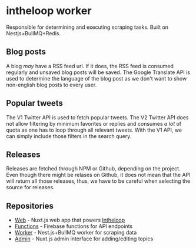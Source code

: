 # intheloop worker

Responsible for determining and executing scraping tasks. Built on Nestjs+BullMQ+Redis.

## Blog posts

A blog *may* have a RSS feed url.
If it does, the RSS feed is consumed regularly and unsaved blog posts will be saved.
The Google Translate API is used to determine the language of the blog post as we don't want to show non-english blog posts to every user.

## Popular tweets

The V1 Twitter API is used to fetch popular tweets.
The V2 Twitter API does not allow filtering by minimum favorites or replies and consumes *a lot* of quota as one has to loop through all relevant tweets.
With the V1 API, we can simply include those filters in the search query.

## Releases

Releases are fetched through NPM or Github, depending on the project.
Even though there might be relases on Github, it does not mean that the API will return all those releases, thus, we have to be careful when selecting the source for releases.

## Repositories

- [Web](https://github.com/kevcodez/intheloop) - Nuxt.js web app that powers [Intheloop](https://intheloop.dev)
- [Functions](https://github.com/kevcodez/intheloop-functions) - Firebase functions for API endpoints
- [Worker](https://github.com/kevcodez/intheloop-worker) - Nest.js+BullMQ worker for scraping data
- [Admin](https://github.com/kevcodez/intheloop-admin) - Nuxt.js admin interface for adding/editing topics
